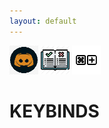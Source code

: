 ```yaml
---
layout: default
---
```

[![discord](/imgs/discord.png)](https://discord.gg/d7drVB46UP) [![rules](/imgs/rules.png)](./rules.html) [![rules](/imgs/keybinds.png)](./keybinds.html)

# KEYBINDS 
